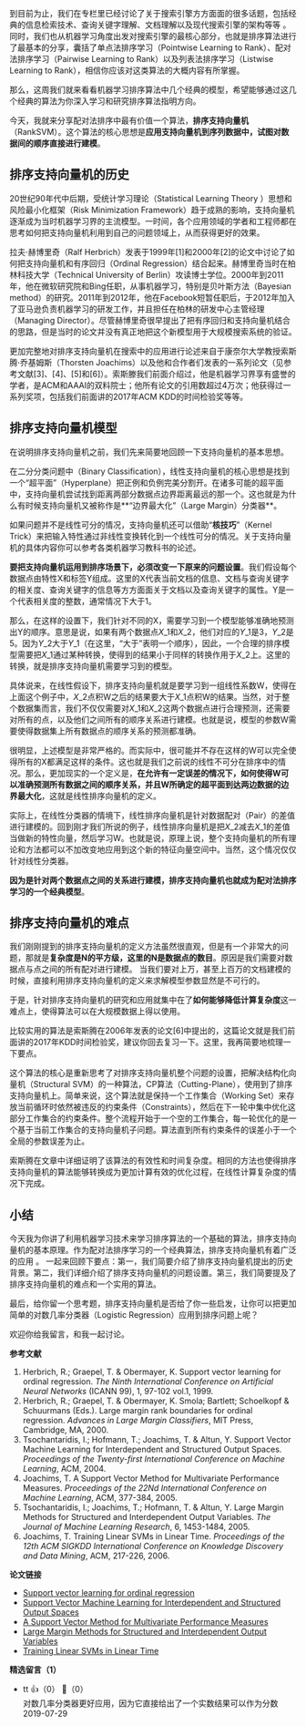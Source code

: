到目前为止，我们在专栏里已经讨论了关于搜索引擎方方面面的很多话题，包括经典的信息检索技术、查询关键字理解、文档理解以及现代搜索引擎的架构等等 。同时，我们也从机器学习角度出发对搜索引擎的最核心部分，也就是排序算法进行了最基本的分享，囊括了单点法排序学习（Pointwise Learning to Rank）、配对法排序学习（Pairwise Learning to Rank）以及列表法排序学习（Listwise Learning to Rank），相信你应该对这类算法的大概内容有所掌握。

那么，这周我们就来看看机器学习排序算法中几个经典的模型，希望能够通过这几个经典的算法为你深入学习和研究排序算法指明方向。

今天，我就来分享配对法排序中最有价值一个算法，**排序支持向量机**（RankSVM）。这个算法的核心思想是**应用支持向量机到序列数据中，试图对数据间的顺序直接进行建模**。

## 排序支持向量机的历史

20世纪90年代中后期，受统计学习理论（Statistical Learning Theory ）思想和风险最小化框架（Risk Minimization Framework）趋于成熟的影响，支持向量机逐渐成为当时机器学习界的主流模型。一时间，各个应用领域的学者和工程师都在思考如何把支持向量机利用到自己的问题领域上，从而获得更好的效果。

拉夫⋅赫博里奇（Ralf Herbrich）发表于1999年\[1]和2000年\[2]的论文中讨论了如何把支持向量机和有序回归（Ordinal Regression）结合起来。赫博里奇当时在柏林科技大学（Technical University of Berlin）攻读博士学位。2000年到2011年，他在微软研究院和Bing任职，从事机器学习，特别是贝叶斯方法（Bayesian method）的研究。2011年到2012年，他在Facebook短暂任职后，于2012年加入了亚马逊负责机器学习的研发工作，并且担任在柏林的研发中心主管经理（Managing Director）。尽管赫博里奇很早提出了把有序回归和支持向量机结合的思路，但是当时的论文并没有真正地把这个新模型用于大规模搜索系统的验证。

更加完整地对排序支持向量机在搜索中的应用进行论述来自于康奈尔大学教授索斯腾⋅乔基姆斯（Thorsten Joachims）以及他和合作者们发表的一系列论文（见参考文献\[3]、\[4]、\[5]和\[6]）。索斯滕我们前面介绍过，他是机器学习界享有盛誉的学者，是ACM和AAAI的双料院士；他所有论文的引用数超过4万次；他获得过一系列奖项，包括我们前面讲的2017年ACM KDD的时间检验奖等等。

## 排序支持向量机模型

在说明排序支持向量机之前，我们先来简要地回顾一下支持向量机的基本思想。

在二分分类问题中（Binary Classification），线性支持向量机的核心思想是找到一个“超平面”（Hyperplane）把正例和负例完美分割开。在诸多可能的超平面中，支持向量机尝试找到距离两部分数据点边界距离最远的那一个。这也就是为什么有时候支持向量机又被称作是**“边界最大化”（Large Margin）分类器**。

如果问题并不是线性可分的情况，支持向量机还可以借助“**核技巧**”（Kernel Trick）来把输入特性通过非线性变换转化到一个线性可分的情况。关于支持向量机的具体内容你可以参考各类机器学习教科书的论述。

**要把支持向量机运用到排序场景下，必须改变一下原来的问题设置**。我们假设每个数据点由特性X和标签Y组成。这里的X代表当前文档的信息、文档与查询关键字的相关度、查询关键字的信息等方方面面关于文档以及查询关键字的属性。Y是一个代表相关度的整数，通常情况下大于1。

那么，在这样的设置下，我们针对不同的X，需要学习到一个模型能够准确地预测出Y的顺序。意思是说，如果有两个数据点$X\_1$和$X\_2$，他们对应的$Y\_1$是3，$Y\_2$是5。因为$Y\_2$大于$Y\_1$（在这里，“大于”表明一个顺序），因此，一个合理的排序模型需要把$X\_1$通过某种转换，使得到的结果小于同样的转换作用于$X\_2$上。这里的转换，就是排序支持向量机需要学习到的模型。

具体说来，在线性假设下，排序支持向量机就是要学习到一组线性系数W，使得在上面这个例子中，$X\_2$点积W之后的结果要大于$X\_1$点积W的结果。当然，对于整个数据集而言，我们不仅仅需要对$X\_1$和$X\_2$这两个数据点进行合理预测，还需要对所有的点，以及他们之间所有的顺序关系进行建模。也就是说，模型的参数W需要使得数据集上所有数据点的顺序关系的预测都准确。

很明显，上述模型是非常严格的。而实际中，很可能并不存在这样的W可以完全使得所有的X都满足这样的条件。这也就是我们之前说的线性不可分在排序中的情况。那么，更加现实的一个定义是，**在允许有一定误差的情况下，如何使得W可以准确预测所有数据之间的顺序关系，并且W所确定的超平面到达两边数据的边界最大化**，这就是线性排序向量机的定义。

实际上，在线性分类器的情境下，线性排序向量机是针对数据配对（Pair）的差值进行建模的。回到刚才我们所说的例子，线性排序向量机是把$X\_2$减去$X\_1$的差值当做新的特性向量，然后学习W。也就是说，原理上说，整个支持向量机的所有理论和方法都可以不加改变地应用到这个新的特征向量空间中。当然，这个情况仅仅针对线性分类器。

**因为是针对两个数据点之间的关系进行建模，排序支持向量机也就成为配对法排序学习的一个经典模型**。

## 排序支持向量机的难点

我们刚刚提到的排序支持向量机的定义方法虽然很直观，但是有一个非常大的问题，那就是**复杂度是N的平方级，这里的N是数据点的数目**。原因是我们需要对数据点与点之间的所有配对进行建模。 当我们要对上万，甚至上百万的文档建模的时候，直接利用排序支持向量机的定义来求解模型参数显然是不可行的。

于是，针对排序支持向量机的研究和应用就集中在了**如何能够降低计算复杂度**这一难点上，使得算法可以在大规模数据上得以使用。

比较实用的算法是索斯腾在2006年发表的论文\[6]中提出的，这篇论文就是我们前面讲的2017年KDD时间检验奖，建议你回去复习一下。这里，我再简要地梳理一下要点。

这个算法的核心是重新思考了对排序支持向量机整个问题的设置，把解决结构化向量机（Structural SVM）的一种算法，CP算法（Cutting-Plane），使用到了排序支持向量机上。简单来说，这个算法就是保持一个工作集合（Working Set）来存放当前循环时依然被违反的约束条件（Constraints），然后在下一轮中集中优化这部分工作集合的约束条件。整个流程开始于一个空的工作集合，每一轮优化的是一个基于当前工作集合的支持向量机子问题。算法直到所有约束条件的误差小于一个全局的参数误差为止。

索斯腾在文章中详细证明了该算法的有效性和时间复杂度。相同的方法也使得排序支持向量机的算法能够转换成为更加计算有效的优化过程，在线性计算复杂度的情况下完成。

## 小结

今天我为你讲了利用机器学习技术来学习排序算法的一个基础的算法，排序支持向量机的基本原理。作为配对法排序学习的一个经典算法，排序支持向量机有着广泛的应用 。 一起来回顾下要点：第一，我们简要介绍了排序支持向量机提出的历史背景。第二，我们详细介绍了排序支持向量机的问题设置。第三，我们简要提及了排序支持向量机的难点和一个实用的算法。

最后，给你留一个思考题，排序支持向量机是否给了你一些启发，让你可以把更加简单的对数几率分类器（Logistic Regression）应用到排序问题上呢？

欢迎你给我留言，和我一起讨论。

**参考文献**

1. Herbrich, R.; Graepel, T. &amp; Obermayer, K. Support vector learning for ordinal regression. *The Ninth International Conference on Artificial Neural Networks* (ICANN 99), 1, 97-102 vol.1, 1999.
2. Herbrich, R.; Graepel, T. &amp; Obermayer, K. Smola; Bartlett; Schoelkopf &amp; Schuurmans (Eds.). Large margin rank boundaries for ordinal regression. *Advances in Large Margin Classifiers*, MIT Press, Cambridge, MA, 2000.
3. Tsochantaridis, I.; Hofmann, T.; Joachims, T. &amp; Altun, Y. Support Vector Machine Learning for Interdependent and Structured Output Spaces. *Proceedings of the Twenty-first International Conference on Machine Learning*, ACM, 2004.
4. Joachims, T. A Support Vector Method for Multivariate Performance Measures. *Proceedings of the 22Nd International Conference on Machine Learning*, ACM, 377-384, 2005.
5. Tsochantaridis, I.; Joachims, T.; Hofmann, T. &amp; Altun, Y. Large Margin Methods for Structured and Interdependent Output Variables. *The Journal of Machine Learning Research*, 6, 1453-1484, 2005.
6. Joachims, T. Training Linear SVMs in Linear Time. *Proceedings of the 12th ACM SIGKDD International Conference on Knowledge Discovery and Data Mining*, ACM, 217-226, 2006.

**论文链接**

- [Support vector learning for ordinal regression](hhttp://www.herbrich.me/papers/icann99_ordinal.pdf)
- [Support Vector Machine Learning for Interdependent and Structured Output Spaces](http://www.machinelearning.org/proceedings/icml2004/papers/76.pdf)
- [A Support Vector Method for Multivariate Performance Measures](https://www.cs.cornell.edu/people/tj/publications/joachims_05a.pdf)
- [Large Margin Methods for Structured and Interdependent Output Variables](http://www.jmlr.org/papers/volume6/tsochantaridis05a/tsochantaridis05a.pdf)
- [Training Linear SVMs in Linear Time](https://www.cs.cornell.edu/people/tj/publications/joachims_06a.pdf)
<div><strong>精选留言（1）</strong></div><ul>
<li><span>tt</span> 👍（0） 💬（0）<div>对数几率分类器更好应用，因为它直接给出了一个实数结果可以作为分数</div>2019-07-29</li><br/>
</ul>